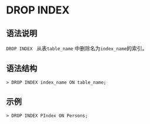 # **DROP INDEX**

## **语法说明**
`DROP INDEX ` 从表`table_name` 中删除名为`index_name`的索引。

## **语法结构**

```
> DROP INDEX index_name ON table_name; 
```


## **示例**
```
> DROP INDEX PIndex ON Persons;

```